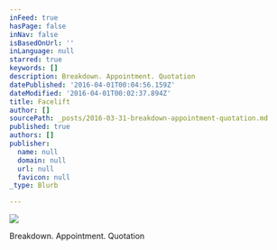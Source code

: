 ```yaml
---
inFeed: true
hasPage: false
inNav: false
isBasedOnUrl: ''
inLanguage: null
starred: true
keywords: []
description: Breakdown. Appointment. Quotation
datePublished: '2016-04-01T00:04:56.159Z'
dateModified: '2016-04-01T00:02:37.894Z'
title: Facelift
author: []
sourcePath: _posts/2016-03-31-breakdown-appointment-quotation.md
published: true
authors: []
publisher:
  name: null
  domain: null
  url: null
  favicon: null
_type: Blurb

---
```

![](https://s3-us-west-2.amazonaws.com/the-grid-img/p/1393f16831d41b813e737ba9944d7cd3d111cc93.gif)

Breakdown. Appointment. Quotation